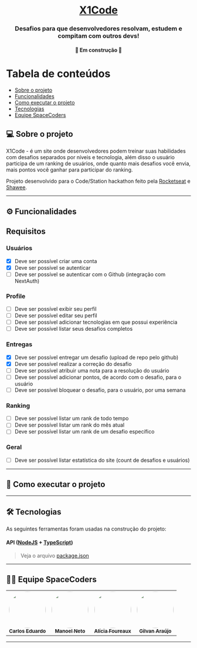 <h1 align="center">
    <a href="https://xonecode.vercel.app" alt="site do x1code" target="_blank"> X1Code </a>
</h1>

<h3 align="center">
    Desafios para que desenvolvedores resolvam, estudem e compitam com outros devs!
</h3>

<h4 align="center">
	🚧 Em construção 🚧
</h4>

Tabela de conteúdos
=================
<!--ts-->
   * [Sobre o projeto](#-sobre-o-projeto)
   * [Funcionalidades](#-funcionalidades)
   * [Como executar o projeto](#-como-executar-o-projeto)
   * [Tecnologias](#-tecnologias)
   * [Equipe SpaceCoders](#-equipe-spacecoders)
<!--te-->


## 💻 Sobre o projeto

X1Code - é um site onde desenvolvedores podem treinar suas habilidades com desafios separados por níveis e tecnologia,
além disso o usuário participa de um ranking de usuários, onde quanto mais desafios você envia, mais pontos você ganhar para
participar do ranking.


Projeto desenvolvido para o Code/Station hackathon feito pela [Rocketseat](https://blog.rocketseat.com.br/primeira-next-level-week/)
e [Shawee](https://shawee.io/pt/).

---

## ⚙️ Funcionalidades

## Requisitos

### Usuários
- [X] Deve ser possível criar uma conta
- [X] Deve ser possível se autenticar
- [ ] Deve ser possível se autenticar com o Github (integração com NextAuth)

### Profile
- [ ] Deve ser possível exibir seu perfil
- [ ] Deve ser possível editar seu perfil
- [ ] Deve ser possível adicionar tecnologias em que possui experiência
- [ ] Deve ser possível listar seus desafios completos

### Entregas
- [X] Deve ser possível entregar um desafio (upload de repo pelo github)
- [X] Deve ser possível realizar a correção do desafio
- [ ] Deve ser possível atribuir uma nota para a resolução do usuário
- [ ] Deve ser possível adicionar pontos, de acordo com o desafio, para o usuário
- [ ] Deve ser possível bloquear o desafio, para o usuário, por uma semana 

### Ranking
- [ ] Deve ser possível listar um rank de todo tempo
- [ ] Deve ser possível listar um rank do mês atual
- [ ] Deve ser possível listar um rank de um desafio específico

### Geral
- [ ] Deve ser possível listar estatística do site (count de desafios e usuários)

---

## 🚀 Como executar o projeto


---

## 🛠 Tecnologias

As seguintes ferramentas foram usadas na construção do projeto:

#### **API**  ([NodeJS](https://nodejs.org/en/)  +  [TypeScript](https://www.typescriptlang.org/))

> Veja o arquivo  [package.json](https://github.com/Space-Coders-Hackaton/x1-code-backend/blob/main/package.json)

---

## 👨‍💻 Equipe SpaceCoders

<table>
  <tr>
    <td align="center">
      <a href="https://github.com/carlosmfreitas2409">
        <img style="border-radius: 50%;" src="https://avatars.githubusercontent.com/u/32655274?v=4" width="100px;" alt=""/>
        <br />
        <sub><b>Carlos Eduardo</b></sub>
      </a>
    </td>
    <td align="center">
      <a href="https://github.com/ManoelDev">
        <img style="border-radius: 50%;" src="https://avatars.githubusercontent.com/u/2908499?v=4" width="100px;" alt=""/>
        <br />
        <sub><b>Manoel Neto</b></sub>
      </a>
    </td>
    <td align="center">
      <a href="https://github.com/allyfx">
        <img style="border-radius: 50%;" src="https://avatars.githubusercontent.com/u/66289769?v=4" width="100px;" alt=""/>
        <br />
        <sub><b>Alícia Foureaux</b></sub>
      </a>
    </td>
    <td align="center">
      <a href="https://github.com/Gilvan-Araujo">
        <img style="border-radius: 50%;" src="https://avatars.githubusercontent.com/u/45008443?v=4" width="100px;" alt=""/>
        <br />
        <sub><b>Gilvan Araújo</b></sub>
      </a>
    </td>
  </tr>
</table>

---
